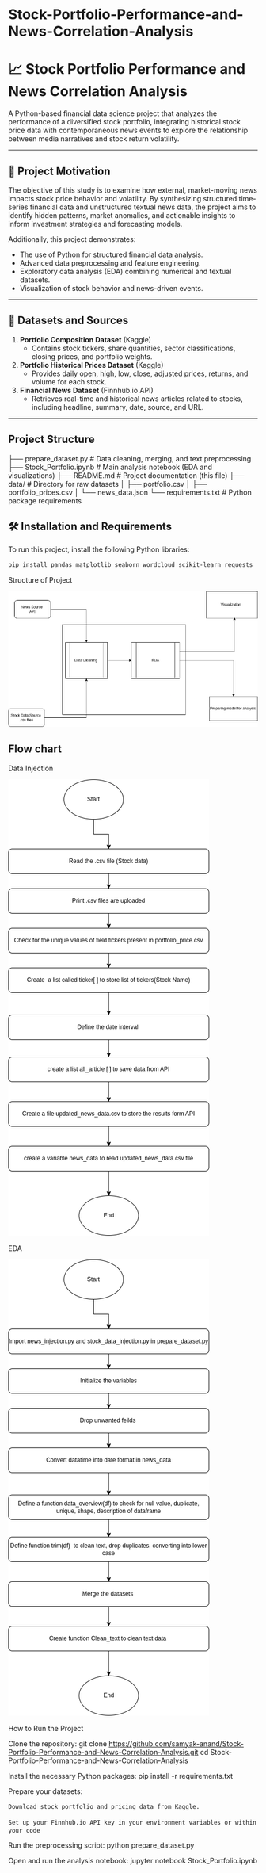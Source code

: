 # Stock-Portfolio-Performance-and-News-Correlation-Analysis


# 📈 Stock Portfolio Performance and News Correlation Analysis

A Python-based financial data science project that analyzes the performance of a diversified stock portfolio, integrating historical stock price data with contemporaneous news events to explore the relationship between media narratives and stock return volatility.

---

## 🚀 Project Motivation

The objective of this study is to examine how external, market-moving news impacts stock price behavior and volatility. By synthesizing structured time-series financial data and unstructured textual news data, the project aims to identify hidden patterns, market anomalies, and actionable insights to inform investment strategies and forecasting models.

Additionally, this project demonstrates:
- The use of Python for structured financial data analysis.
- Advanced data preprocessing and feature engineering.
- Exploratory data analysis (EDA) combining numerical and textual datasets.
- Visualization of stock behavior and news-driven events.

---

## 📂 Datasets and Sources

1. **Portfolio Composition Dataset** (Kaggle)  
   - Contains stock tickers, share quantities, sector classifications, closing prices, and portfolio weights.
2. **Portfolio Historical Prices Dataset** (Kaggle)  
   - Provides daily open, high, low, close, adjusted prices, returns, and volume for each stock.
3. **Financial News Dataset** (Finnhub.io API)  
   - Retrieves real-time and historical news articles related to stocks, including headline, summary, date, source, and URL.

---
## Project Structure

├── prepare_dataset.py        # Data cleaning, merging, and text preprocessing
├── Stock_Portfolio.ipynb      # Main analysis notebook (EDA and visualizations)
├── README.md                  # Project documentation (this file)
├── data/                      # Directory for raw datasets
│    ├── portfolio.csv
│    ├── portfolio_prices.csv
│    └── news_data.json
└── requirements.txt           # Python package requirements



## 🛠 Installation and Requirements

To run this project, install the following Python libraries:

```bash
pip install pandas matplotlib seaborn wordcloud scikit-learn requests
``` 

Structure of Project 

![alt text](Structure.drawio.png)


## Flow chart 
Data Injection 


![alt text](Data_injection.drawio.png)

EDA

![alt text](EDA.drawio.png)




How to Run the Project

Clone the repository:
    git clone https://github.com/samyak-anand/Stock-Portfolio-Performance-and-News-Correlation-Analysis.git
    cd Stock-Portfolio-Performance-and-News-Correlation-Analysis


Install the necessary Python packages:
    pip install -r requirements.txt


Prepare your datasets:

    Download stock portfolio and pricing data from Kaggle.

    Set up your Finnhub.io API key in your environment variables or within your code

Run the preprocessing script:
    python prepare_dataset.py

Open and run the analysis notebook:
    jupyter notebook Stock_Portfolio.ipynb
